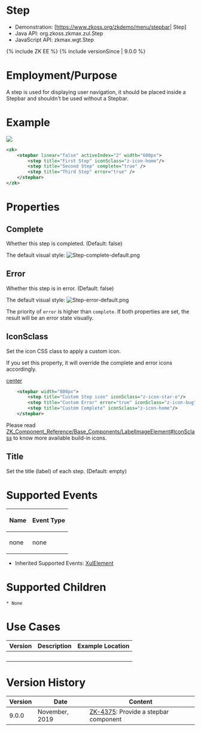 

# Step

- Demonstration: \[<https://www.zkoss.org/zkdemo/menu/stepbar>\| Step\]
- Java API: <javadoc>org.zkoss.zkmax.zul.Step</javadoc>
- JavaScript API: <javadoc directory="jsdoc">zkmax.wgt.Step</javadoc>

{% include ZK EE %} {% include versionSince \| 9.0.0 %}

# Employment/Purpose

A step is used for displaying user navigation, it should be placed
inside a Stepbar and shouldn't be used without a Stepbar.

# Example

![](Stepbar-example.png)

``` xml
<zk>
    <stepbar linear="false" activeIndex="2" width="600px">
        <step title="First Step" iconSclass="z-icon-home"/>
        <step title="Second Step" complete="true" />
        <step title="Third Step" error="true" />
    </stepbar>
</zk>
```

# Properties

## Complete

Whether this step is completed. (Default: false)

The default visual style:
![](Step-complete-default.png "Step-complete-default.png")

## Error

Whether this step is in error. (Default: false)

The default visual style:
![](Step-error-default.png "Step-error-default.png")

The priority of `error` is higher than `complete`. If both properties
are set, the result will be an error state visually.

## IconSclass

Set the icon CSS class to apply a custom icon.

If you set this property, it will override the complete and error icons
accordingly.

[center ](File:Step-iconsclass.png)

``` xml
    <stepbar width="800px">
        <step title="Custom Step icon" iconSclass="z-icon-star-o"/>
        <step title="Custom Error" error="true" iconSclass="z-icon-bug"/>
        <step title="Custom Complete" iconSclass="z-icon-home"/>
    </stepbar>
```

Please read
[ZK_Component_Reference/Base_Components/LabelImageElement#IconSclass](ZK_Component_Reference/Base_Components/LabelImageElement#IconSclass)
to know more available build-in icons.

## Title

Set the title (label) of each step. (Default: empty)

# Supported Events

<table>
<thead>
<tr class="header">
<th><center>
<p>Name</p>
</center></th>
<th><center>
<p>Event Type</p>
</center></th>
</tr>
</thead>
<tbody>
<tr class="odd">
<td><p>none</p></td>
<td><p>none</p></td>
</tr>
</tbody>
</table>

- Inherited Supported Events: [
  XulElement](ZK_Component_Reference/Base_Components/XulElement#Supported_Events)

# Supported Children

`* None`

# Use Cases

| Version | Description | Example Location |
|---------|-------------|------------------|
|         |             |                  |

# Version History



| Version | Date           | Content                                                                          |
|---------|----------------|----------------------------------------------------------------------------------|
| 9.0.0   | November, 2019 | [ZK-4375](https://tracker.zkoss.org/browse/ZK-4375): Provide a stepbar component |


